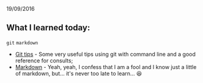19/09/2016

## What I learned today:

`git` `markdown`

* [Git tips](https://ericdouglas.github.io/2016/04/01/Git-Useful-Tips/#more) - Some very useful tips using git with command line and a good reference for consults;
* [Markdown](https://guides.github.com/features/mastering-markdown/) - Yeah, yeah, I confess that I am a fool and I know just a little of markdown, but... it's never too late to learn... :laughing: 